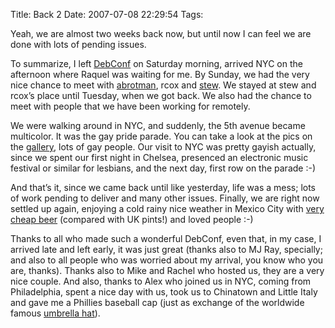 Title: Back 2
Date: 2007-07-08 22:29:54
Tags: 

<p>Yeah, we are almost two weeks back now, but until now I can feel we are done with lots of pending issues.
</p>
<p>
To summarize, I left <a href="http://debconf7.debconf.org/" target="_blank">DebConf</a> on Saturday morning, arrived NYC on the afternoon where Raquel was waiting for me. By Sunday, we had the very nice chance to meet with <a href="http://damog.net/files/pics/abrotman-cakebutt.jpg" target="_blank">abrotman</a>, rcox and <a href="http://vireo.org/%7Estew/blog" target="_blank">stew</a>. We stayed at stew and rcox’s place until Tuesday, when we got back. We also had the chance to meet with people that we have been working for remotely.

We were walking around in NYC, and suddenly, the 5th avenue became multicolor. It was the gay pride parade. You can take a look at the pics on the <a href="http://damog.net/gallery" target="_blank">gallery</a>, lots of gay people. Our visit to NYC was pretty gayish actually, since we spent our first night in Chelsea, presenced an electronic music festival or similar for lesbians, and the next day, first row on the parade :-)
</p>
<p align="left">And that’s it, since we came back until like yesterday, life was a mess; lots of work pending to deliver and many other issues. Finally, we are right now settled up again, enjoying a cold rainy nice weather in Mexico City with <a href="http://damog.net/files/pics/victoria.jpg" target="_blank">very cheap beer</a> (compared with UK pints!) and loved people :-)</p>
<p>
Thanks to all who made such a wonderful DebConf, even that, in my case, I arrived late and left early, it was just great (thanks also to MJ Ray, specially; and also to all people who was worried about my arrival, you know who you are, thanks). Thanks also to Mike and Rachel who hosted us, they are a very nice couple. And also, thanks to Alex who joined us in NYC, coming from Philadelphia, spent a nice day with us, took us to Chinatown and Little Italy and gave me a Phillies baseball cap (just as exchange of the worldwide famous <a href="http://damog.net/files/pics/abrotman.jpg" target="_blank">umbrella hat</a>). </p>
